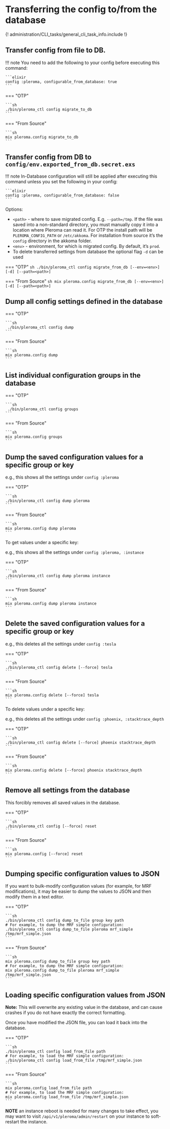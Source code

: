 # Transferring the config to/from the database

{! administration/CLI_tasks/general_cli_task_info.include !}

## Transfer config from file to DB.

!!! note
    You need to add the following to your config before executing this command:

    ```elixir
    config :pleroma, configurable_from_database: true
    ```

=== "OTP"

    ```sh
    ./bin/pleroma_ctl config migrate_to_db
    ```

=== "From Source"

    ```sh
    mix pleroma.config migrate_to_db
    ```

## Transfer config from DB to `config/env.exported_from_db.secret.exs`

!!! note
    In-Database configuration will still be applied after executing this command unless you set the following in your config:

    ```elixir
    config :pleroma, configurable_from_database: false
    ```

Options:

- `<path>` - where to save migrated config. E.g. `--path=/tmp`. If the file was saved into a non-standard directory, you must manually copy it into a location where Pleroma can read it. For OTP the install path will be `PLEROMA_CONFIG_PATH` or `/etc/akkoma`. For installation from source it’s the `config` directory in the akkoma folder.
- `<env>` - environment, for which is migrated config. By default, it’s `prod`.
- To delete transferred settings from database the optional flag `-d` can be used

=== "OTP"
    ```sh
     ./bin/pleroma_ctl config migrate_from_db [--env=<env>] [-d] [--path=<path>]
    ```

=== "From Source"
    ```sh
    mix pleroma.config migrate_from_db [--env=<env>] [-d] [--path=<path>]
    ```

## Dump all config settings defined in the database

=== "OTP"

    ```sh
     ./bin/pleroma_ctl config dump
    ```

=== "From Source"

    ```sh
    mix pleroma.config dump
    ```

## List individual configuration groups in the database

=== "OTP"

    ```sh
     ./bin/pleroma_ctl config groups
    ```

=== "From Source"

    ```sh
    mix pleroma.config groups
    ```

## Dump the saved configuration values for a specific group or key

e.g., this shows all the settings under `config :pleroma`

=== "OTP"

    ```sh
    ./bin/pleroma_ctl config dump pleroma
    ```

=== "From Source"

    ```sh
    mix pleroma.config dump pleroma
    ```

To get values under a specific key:

e.g., this shows all the settings under `config :pleroma, :instance`

=== "OTP"

    ```sh
    ./bin/pleroma_ctl config dump pleroma instance
    ```

=== "From Source"

    ```sh
    mix pleroma.config dump pleroma instance
    ```

## Delete the saved configuration values for a specific group or key

e.g., this deletes all the settings under `config :tesla`

=== "OTP"

    ```sh
    ./bin/pleroma_ctl config delete [--force] tesla
    ```

=== "From Source"

    ```sh
    mix pleroma.config delete [--force] tesla
    ```

To delete values under a specific key:

e.g., this deletes all the settings under `config :phoenix, :stacktrace_depth`

=== "OTP"

    ```sh
    ./bin/pleroma_ctl config delete [--force] phoenix stacktrace_depth
    ```

=== "From Source"

    ```sh
    mix pleroma.config delete [--force] phoenix stacktrace_depth
    ```

## Remove all settings from the database

This forcibly removes all saved values in the database.

=== "OTP"

    ```sh
    ./bin/pleroma_ctl config [--force] reset
    ```

=== "From Source"

    ```sh
    mix pleroma.config [--force] reset
    ```

## Dumping specific configuration values to JSON

If you want to bulk-modify configuration values (for example, for MRF modifications),
it may be easier to dump the values to JSON and then modify them in a text editor.

=== "OTP"

    ```sh
    ./bin/pleroma_ctl config dump_to_file group key path
    # For example, to dump the MRF simple configuration:
    ./bin/pleroma_ctl config dump_to_file pleroma mrf_simple /tmp/mrf_simple.json
    ```

=== "From Source"

    ```sh
    mix pleroma.config dump_to_file group key path
    # For example, to dump the MRF simple configuration:
    mix pleroma.config dump_to_file pleroma mrf_simple /tmp/mrf_simple.json
    ```

## Loading specific configuration values from JSON

**Note:** This will overwrite any existing value in the database, and can
cause crashes if you do not have exactly the correct formatting.

Once you have modified the JSON file, you can load it back into the database.

=== "OTP"

    ```sh
    ./bin/pleroma_ctl config load_from_file path
    # For example, to load the MRF simple configuration:
    ./bin/pleroma_ctl config load_from_file /tmp/mrf_simple.json
    ```

=== "From Source"

    ```sh
    mix pleroma.config load_from_file path
    # For example, to load the MRF simple configuration:
    mix pleroma.config load_from_file /tmp/mrf_simple.json
    ```

**NOTE** an instance reboot is needed for many changes to take effect,
you may want to visit `/api/v1/pleroma/admin/restart` on your instance
to soft-restart the instance.
